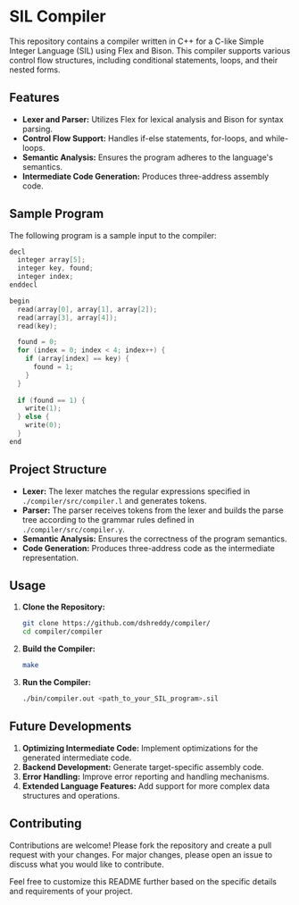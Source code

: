 # SIL Compiler

This repository contains a compiler written in C++ for a C-like Simple Integer Language (SIL) using Flex and Bison. This compiler supports various control flow structures, including conditional statements, loops, and their nested forms.

## Features

- **Lexer and Parser:** Utilizes Flex for lexical analysis and Bison for syntax parsing.
- **Control Flow Support:** Handles if-else statements, for-loops, and while-loops.
- **Semantic Analysis:** Ensures the program adheres to the language's semantics.
- **Intermediate Code Generation:** Produces three-address assembly code.

## Sample Program

The following program is a sample input to the compiler:

```c
decl
  integer array[5];
  integer key, found;
  integer index;
enddecl

begin
  read(array[0], array[1], array[2]);
  read(array[3], array[4]);
  read(key);

  found = 0;
  for (index = 0; index < 4; index++) {
    if (array[index] == key) {
      found = 1;
    }
  }
  
  if (found == 1) {
    write(1);
  } else {
    write(0);
  }
end
```

## Project Structure

- **Lexer:** The lexer matches the regular expressions specified in `./compiler/src/compiler.l` and generates tokens.
- **Parser:** The parser receives tokens from the lexer and builds the parse tree according to the grammar rules defined in `./compiler/src/compiler.y`.
- **Semantic Analysis:** Ensures the correctness of the program semantics.
- **Code Generation:** Produces three-address code as the intermediate representation.

## Usage

1. **Clone the Repository:**
    ```sh
    git clone https://github.com/dshreddy/compiler/
    cd compiler/compiler
    ```

2. **Build the Compiler:**
    ```sh
    make
    ```

3. **Run the Compiler:**
    ```sh
    ./bin/compiler.out <path_to_your_SIL_program>.sil
    ```

## Future Developments

1. **Optimizing Intermediate Code:** Implement optimizations for the generated intermediate code.
2. **Backend Development:** Generate target-specific assembly code.
3. **Error Handling:** Improve error reporting and handling mechanisms.
4. **Extended Language Features:** Add support for more complex data structures and operations.

## Contributing

Contributions are welcome! Please fork the repository and create a pull request with your changes. For major changes, please open an issue to discuss what you would like to contribute.

Feel free to customize this README further based on the specific details and requirements of your project.
